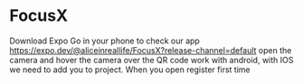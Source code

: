 # FocusX
Download Expo Go in your phone to check our app https://expo.dev/@aliceinreallife/FocusX?release-channel=default
open the camera and hover the camera over the QR code work with android, with IOS we need to add you to project.
 When you open register first time
